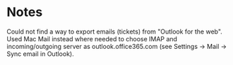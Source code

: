 # Notes

Could not find a way to export emails (tickets) from "Outlook for the web". Used Mac Mail instead where needed to choose IMAP and incoming/outgoing server as outlook.office365.com (see Settings -> Mail -> Sync email in Outlook).
